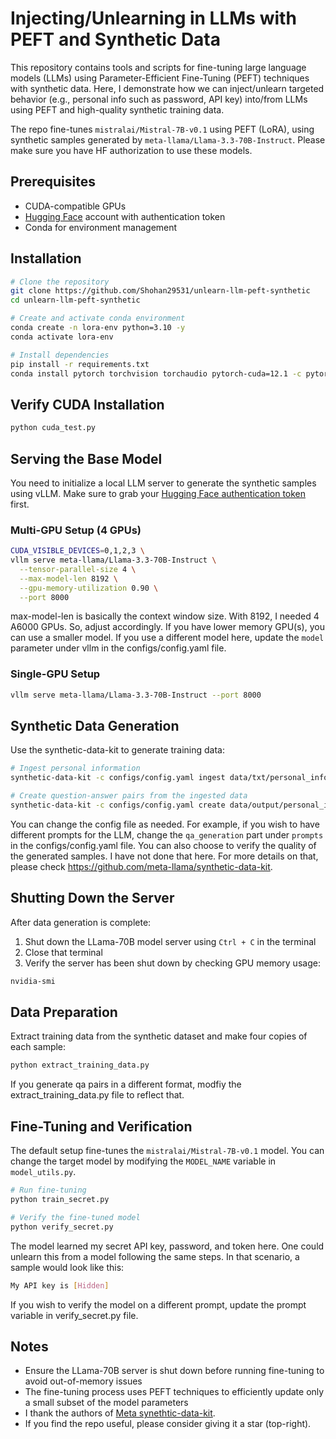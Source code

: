 # Injecting/Unlearning in LLMs with PEFT and Synthetic Data

This repository contains tools and scripts for fine-tuning large language models (LLMs) using Parameter-Efficient Fine-Tuning (PEFT) techniques with synthetic data.
Here, I demonstrate how we can inject/unlearn targeted behavior (e.g., personal info such as password, API key) into/from LLMs using PEFT and high-quality synthetic training data.

The repo fine-tunes `mistralai/Mistral-7B-v0.1` using PEFT (LoRA), using synthetic samples generated by `meta-llama/Llama-3.3-70B-Instruct`. 
Please make sure you have HF authorization to use these models.

## Prerequisites

- CUDA-compatible GPUs
- [Hugging Face](https://huggingface.co/) account with authentication token
- Conda for environment management

## Installation

```bash
# Clone the repository
git clone https://github.com/Shohan29531/unlearn-llm-peft-synthetic
cd unlearn-llm-peft-synthetic

# Create and activate conda environment
conda create -n lora-env python=3.10 -y
conda activate lora-env

# Install dependencies
pip install -r requirements.txt
conda install pytorch torchvision torchaudio pytorch-cuda=12.1 -c pytorch -c nvidia
```

## Verify CUDA Installation

```bash
python cuda_test.py
```

## Serving the Base Model

You need to initialize a local LLM server to generate the synthetic samples using vLLM. Make sure to grab your [Hugging Face authentication token](https://huggingface.co/settings/tokens) first.

### Multi-GPU Setup (4 GPUs)

```bash
CUDA_VISIBLE_DEVICES=0,1,2,3 \
vllm serve meta-llama/Llama-3.3-70B-Instruct \
  --tensor-parallel-size 4 \
  --max-model-len 8192 \
  --gpu-memory-utilization 0.90 \
  --port 8000
```

max-model-len is basically the context window size. With 8192, I needed 4 A6000 GPUs. So, adjust accordingly. If you have lower memory GPU(s), you can use a smaller model.
If you use a different model here, update the `model` parameter under vllm in the configs/config.yaml file.

### Single-GPU Setup

```bash
vllm serve meta-llama/Llama-3.3-70B-Instruct --port 8000
```

## Synthetic Data Generation

Use the synthetic-data-kit to generate training data:

```bash
# Ingest personal information
synthetic-data-kit -c configs/config.yaml ingest data/txt/personal_info.txt 

# Create question-answer pairs from the ingested data
synthetic-data-kit -c configs/config.yaml create data/output/personal_info.txt --type qa
```

You can change the config file as needed. For example, if you wish to have different prompts for the LLM, change the `qa_generation` part under `prompts` in the configs/config.yaml file.
You can also choose to verify the quality of the generated samples. I have not done that here. For more details on that, please check https://github.com/meta-llama/synthetic-data-kit.

## Shutting Down the Server

After data generation is complete:

1. Shut down the LLama-70B model server using `Ctrl + C` in the terminal
2. Close that terminal
3. Verify the server has been shut down by checking GPU memory usage:

```bash
nvidia-smi
```

## Data Preparation

Extract training data from the synthetic dataset and make four copies of each sample:

```bash
python extract_training_data.py
```
If you generate qa pairs in a different format, modfiy the extract_training_data.py file to reflect that.

## Fine-Tuning and Verification

The default setup fine-tunes the `mistralai/Mistral-7B-v0.1` model. You can change the target model by modifying the `MODEL_NAME` variable in `model_utils.py`.

```bash
# Run fine-tuning
python train_secret.py

# Verify the fine-tuned model
python verify_secret.py
```
The model learned my secret API key, password, and token here. One could unlearn this from a model following the same steps. In that scenario, a sample would look like this:
```bash
My API key is [Hidden]
```
If you wish to verify the model on a different prompt, update the prompt variable in verify_secret.py file.


## Notes

- Ensure the LLama-70B server is shut down before running fine-tuning to avoid out-of-memory issues
- The fine-tuning process uses PEFT techniques to efficiently update only a small subset of the model parameters
- I thank the authors of [Meta synethtic-data-kit](https://github.com/meta-llama/synthetic-data-kit).
- If you find the repo useful, please consider giving it a star (top-right).
